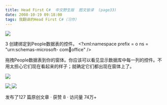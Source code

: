 ```yaml
---
title: Head First C#  中文野生版  图文皆译  (page33)
date: 2008-10-19 09:18:00
tags: 我翻译的Head First C#（习作）
---
```

![](https://p-blog.csdn.net/images/p_blog_csdn_net/cuipengfei1/EntryImages/20081019/%E6%88%AA%E5%9B%BE00.jpg)

3  创建绑定到People数据表的控件。  <?xml:namespace prefix = o ns = "urn:schemas-microsoft-
com:office:office" />

拖拽People数据表到你的窗体。你应该可以看见显示数据库中每一列的控件。不用太担心它们现在看起来的样子；就确定它们都出现在窗体上了。

![](https://p-blog.csdn.net/images/p_blog_csdn_net/cuipengfei1/EntryImages/20081019/%E6%88%AA%E5%9B%BE01.jpg)



[ ![](https://profile.csdnimg.cn/5/2/5/3_cuipengfei1)
![](https://g.csdnimg.cn/static/user-reg-year/1x/11.png)
](https://blog.csdn.net/cuipengfei1)



发布了127 篇原创文章  ·  获赞 8  ·  访问量 74万+

